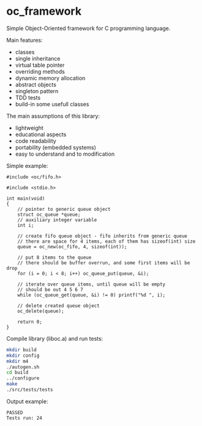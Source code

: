 # oc_framework

Simple Object-Oriented framework for C programming language.

Main features:
- classes
- single inheritance
- virtual table pointer
- overriding methods
- dynamic memory allocation
- abstract objects
- singleton pattern
- TDD tests
- build-in some usefull classes

The main assumptions of this library:
- lightweight
- educational aspects
- code readability
- portability (embedded systems)
- easy to understand and to modification

Simple example:
```
#include <oc/fifo.h>

#include <stdio.h>

int main(void)
{
    // pointer to generic queue object
    struct oc_queue *queue;
    // auxiliary integer variable 
    int i;

    // create fifo queue object - fifo inherits from generic queue
    // there are space for 4 items, each of them has sizeof(int) size
    queue = oc_new(oc_fifo, 4, sizeof(int));

    // put 8 items to the queue
    // there should be buffer overrun, and some first items will be drop
    for (i = 0; i < 8; i++) oc_queue_put(queue, &i);

    // iterate over queue items, until queue will be empty
    // should be out 4 5 6 7
    while (oc_queue_get(queue, &i) != 0) printf("%d ", i);

    // delete created queue object
    oc_delete(queue);

    return 0;
}
```

Compile library (liboc.a) and run tests:

```sh
mkdir build
mkdir config
mkdir m4
./autogen.sh
cd build
../configure
make
./src/tests/tests
```

Output example:

```
PASSED
Tests run: 24
```



